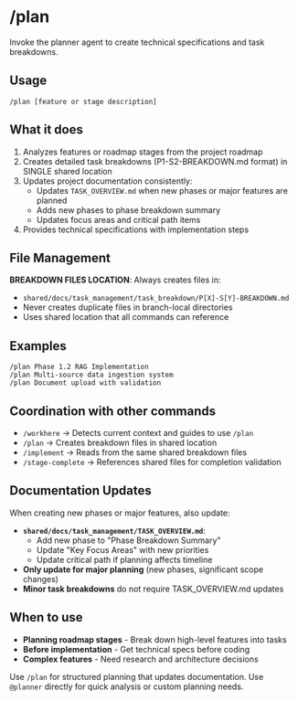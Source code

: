 # /plan

Invoke the planner agent to create technical specifications and task breakdowns.

## Usage

```
/plan [feature or stage description]
```

## What it does

1. Analyzes features or roadmap stages from the project roadmap
2. Creates detailed task breakdowns (P1-S2-BREAKDOWN.md format) in SINGLE shared location
3. Updates project documentation consistently:
   - Updates `TASK_OVERVIEW.md` when new phases or major features are planned
   - Adds new phases to phase breakdown summary
   - Updates focus areas and critical path items
4. Provides technical specifications with implementation steps

## File Management

**BREAKDOWN FILES LOCATION**: Always creates files in:
- `shared/docs/task_management/task_breakdown/P[X]-S[Y]-BREAKDOWN.md`
- Never creates duplicate files in branch-local directories
- Uses shared location that all commands can reference

## Examples

```
/plan Phase 1.2 RAG Implementation
/plan Multi-source data ingestion system  
/plan Document upload with validation
```

## Coordination with other commands

- `/workhere` → Detects current context and guides to use `/plan`
- `/plan` → Creates breakdown files in shared location
- `/implement` → Reads from the same shared breakdown files
- `/stage-complete` → References shared files for completion validation

## Documentation Updates

When creating new phases or major features, also update:
- **`shared/docs/task_management/TASK_OVERVIEW.md`**:
  - Add new phase to "Phase Breakdown Summary"
  - Update "Key Focus Areas" with new priorities
  - Update critical path if planning affects timeline
- **Only update for major planning** (new phases, significant scope changes)
- **Minor task breakdowns** do not require TASK_OVERVIEW.md updates

## When to use

- **Planning roadmap stages** - Break down high-level features into tasks
- **Before implementation** - Get technical specs before coding
- **Complex features** - Need research and architecture decisions

Use `/plan` for structured planning that updates documentation. Use `@planner` directly for quick analysis or custom planning needs.